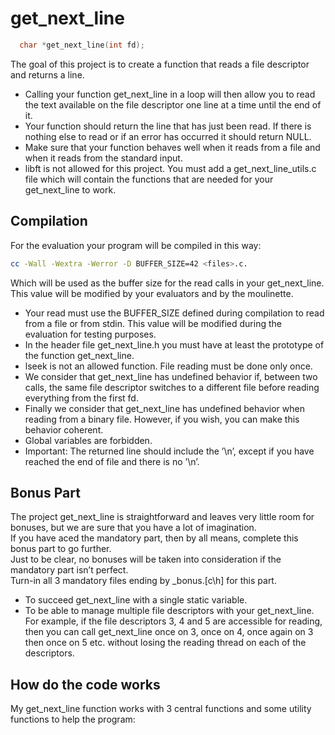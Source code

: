 # get_next_line
```c
  char *get_next_line(int fd);
```
<div><p>The goal of this project is to create a function that reads a file descriptor and returns a line.</p>
<ul>
  <li>Calling your function get_next_line in a loop will then allow you to read the text
available on the file descriptor one line at a time until the end of it.</li>
  <li>Your function should return the line that has just been read. If there is nothing else to read or if an error has occurred it should return NULL.</li>
  <li>Make sure that your function behaves well when it reads from a file and when it reads from the standard input.</li>
  <li>libft is not allowed for this project. You must add a get_next_line_utils.c file which will contain the functions that are needed for your get_next_line to work.</li>
 </ul></div>
 
## Compilation
  For the evaluation your program will be compiled in this way:
  ```bash
  cc -Wall -Wextra -Werror -D BUFFER_SIZE=42 <files>.c.
  ```
  Which will be used as the buffer size for the read calls in your get_next_line. This value will be modified by your evaluators and by the moulinette.
  
 <div><ul>
  <li>Your read must use the BUFFER_SIZE defined during compilation to read from a file or from stdin. This value will be modified during the evaluation for testing purposes.</li>
  <li>In the header file get_next_line.h you must have at least the prototype of the function get_next_line.</li>
  <li>lseek is not an allowed function. File reading must be done only once.</li>
  <li>We consider that get_next_line has undefined behavior if, between two calls, the same file descriptor switches to a different file before reading everything from the first fd.</li>
  <li>Finally we consider that get_next_line has undefined behavior when reading from a binary file. However, if you wish, you can make this behavior coherent.</li>
  <li>Global variables are forbidden.</li>
  <li>Important: The returned line should include the ’\n’, except if you have reached the end of file and there is no ’\n’.</li>
  </ul></div>

## Bonus Part
The project get_next_line is straightforward and leaves very little room for bonuses, but we are sure that you have a lot of imagination.<br>
If you have aced the mandatory part, then by all means, complete this bonus part to go further.<br>
Just to be clear, no bonuses will be taken into consideration if the mandatory part isn’t perfect.<br>
Turn-in all 3 mandatory files ending by _bonus.[c\h] for this part.
<div>
  <ul>
  <li>To succeed get_next_line with a single static variable.</li>
    <li>To be able to manage multiple file descriptors with your get_next_line. For example, if the file descriptors 3, 4 and 5 are accessible for reading, then you can call get_next_line once on 3, once on 4, once again on 3 then once on 5 etc. without losing the reading thread on each of the descriptors.</li>
  </ul>
</div>

## How do the code works
  My get_next_line function works with 3 central functions and some utility functions to help the program:
  
